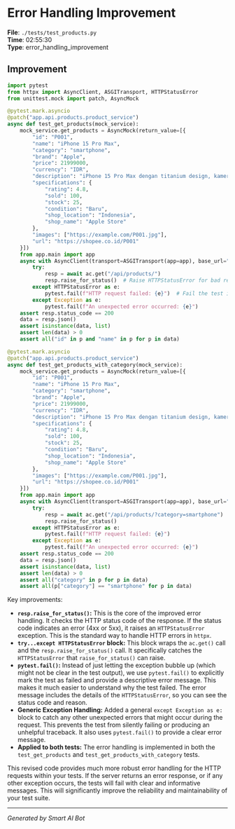 # Error Handling Improvement

**File**: `./tests/test_products.py`  
**Time**: 02:55:30  
**Type**: error_handling_improvement

## Improvement

```python
import pytest
from httpx import AsyncClient, ASGITransport, HTTPStatusError
from unittest.mock import patch, AsyncMock

@pytest.mark.asyncio
@patch("app.api.products.product_service")
async def test_get_products(mock_service):
    mock_service.get_products = AsyncMock(return_value=[{
        "id": "P001",
        "name": "iPhone 15 Pro Max",
        "category": "smartphone",
        "brand": "Apple",
        "price": 21999000,
        "currency": "IDR",
        "description": "iPhone 15 Pro Max dengan titanium design, kamera 48MP, dan performa terbaik",
        "specifications": {
            "rating": 4.8,
            "sold": 100,
            "stock": 25,
            "condition": "Baru",
            "shop_location": "Indonesia",
            "shop_name": "Apple Store"
        },
        "images": ["https://example.com/P001.jpg"],
        "url": "https://shopee.co.id/P001"
    }])
    from app.main import app
    async with AsyncClient(transport=ASGITransport(app=app), base_url="http://test") as ac:
        try:
            resp = await ac.get("/api/products/")
            resp.raise_for_status()  # Raise HTTPStatusError for bad responses (4xx or 5xx)
        except HTTPStatusError as e:
            pytest.fail(f"HTTP request failed: {e}")  # Fail the test if there's an HTTP error
        except Exception as e:
            pytest.fail(f"An unexpected error occurred: {e}")
    assert resp.status_code == 200
    data = resp.json()
    assert isinstance(data, list)
    assert len(data) > 0
    assert all("id" in p and "name" in p for p in data)

@pytest.mark.asyncio
@patch("app.api.products.product_service")
async def test_get_products_with_category(mock_service):
    mock_service.get_products = AsyncMock(return_value=[{
        "id": "P001",
        "name": "iPhone 15 Pro Max",
        "category": "smartphone",
        "brand": "Apple",
        "price": 21999000,
        "currency": "IDR",
        "description": "iPhone 15 Pro Max dengan titanium design, kamera 48MP, dan performa terbaik",
        "specifications": {
            "rating": 4.8,
            "sold": 100,
            "stock": 25,
            "condition": "Baru",
            "shop_location": "Indonesia",
            "shop_name": "Apple Store"
        },
        "images": ["https://example.com/P001.jpg"],
        "url": "https://shopee.co.id/P001"
    }])
    from app.main import app
    async with AsyncClient(transport=ASGITransport(app=app), base_url="http://test") as ac:
        try:
            resp = await ac.get("/api/products/?category=smartphone")
            resp.raise_for_status()
        except HTTPStatusError as e:
            pytest.fail(f"HTTP request failed: {e}")
        except Exception as e:
            pytest.fail(f"An unexpected error occurred: {e}")
    assert resp.status_code == 200
    data = resp.json()
    assert isinstance(data, list)
    assert len(data) > 0
    assert all("category" in p for p in data)
    assert all(p["category"] == "smartphone" for p in data)

```

Key improvements:

* **`resp.raise_for_status()`:**  This is the core of the improved error handling.  It checks the HTTP status code of the response. If the status code indicates an error (4xx or 5xx), it raises an `HTTPStatusError` exception.  This is the standard way to handle HTTP errors in `httpx`.
* **`try...except HTTPStatusError` block:**  This block wraps the `ac.get()` call and the `resp.raise_for_status()` call.  It specifically catches the `HTTPStatusError` that `raise_for_status()` can raise.
* **`pytest.fail()`:**  Instead of just letting the exception bubble up (which might not be clear in the test output), we use `pytest.fail()` to explicitly mark the test as failed and provide a descriptive error message. This makes it much easier to understand why the test failed.  The error message includes the details of the `HTTPStatusError`, so you can see the status code and reason.
* **Generic Exception Handling:** Added a general `except Exception as e:` block to catch any other unexpected errors that might occur during the request. This prevents the test from silently failing or producing an unhelpful traceback.  It also uses `pytest.fail()` to provide a clear error message.
* **Applied to both tests:** The error handling is implemented in both the `test_get_products` and `test_get_products_with_category` tests.

This revised code provides much more robust error handling for the HTTP requests within your tests. If the server returns an error response, or if any other exception occurs, the tests will fail with clear and informative messages. This will significantly improve the reliability and maintainability of your test suite.

---
*Generated by Smart AI Bot*
